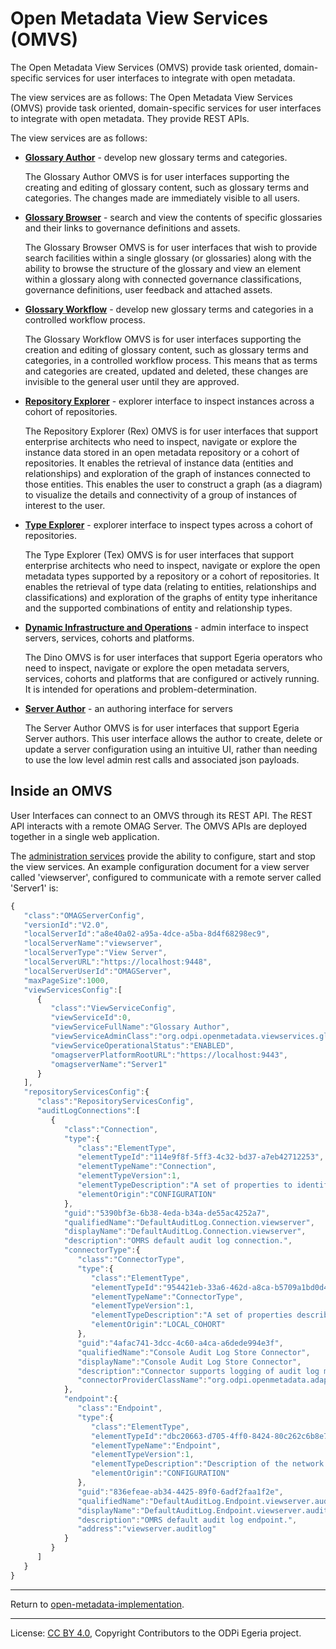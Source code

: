 <!-- SPDX-License-Identifier: CC-BY-4.0 -->
<!-- Copyright Contributors to the ODPi Egeria project. -->
  

# Open Metadata View Services (OMVS)

The Open Metadata View Services (OMVS) provide task oriented, domain-specific services
for user interfaces to integrate with open metadata.

The view services are as follows:
The Open Metadata View Services (OMVS) provide task oriented, domain-specific services for user interfaces to integrate with open metadata.  They provide REST APIs.

The view services are as follows:

* **[Glossary Author](glossary-author)** - develop new glossary terms and categories.

  The Glossary Author OMVS is for user interfaces supporting the creating and editing of glossary content, such as glossary terms and categories.  The changes made are immediately visible to all users.

* **[Glossary Browser](glossary-browser)** - search and view the contents of specific glossaries and their links to governance definitions and assets.

  The Glossary Browser OMVS is for user interfaces that wish to provide search facilities within a single glossary (or glossaries) along with the ability to browse the structure of the glossary and view an element within a glossary along with connected governance classifications, governance definitions, user feedback and attached assets.

* **[Glossary Workflow](glossary-workflow)** - develop new glossary terms and categories in a controlled workflow process.

  The Glossary Workflow OMVS is for user interfaces supporting the creation and editing of glossary content, such as glossary terms and categories, in a controlled workflow process.  This means that as terms and categories are created, updated and deleted, these changes are invisible to the general user until they are approved.

* **[Repository Explorer](rex-view)** - explorer interface to inspect instances across a cohort of repositories.

  The Repository Explorer (Rex) OMVS is for user interfaces that support enterprise architects who need to inspect, navigate or explore the instance data stored in an open metadata repository or a cohort of repositories. It enables the retrieval of instance data (entities and relationships) and exploration of the graph of instances connected to those entities. This enables the user to construct a graph (as a diagram) to visualize the details and connectivity of a group of instances of interest to the user.

* **[Type Explorer](tex-view)** - explorer interface to inspect types across a cohort of repositories.

  The Type Explorer (Tex) OMVS is for user interfaces that support enterprise architects who need to inspect, navigate or explore the open metadata types supported by a repository or a cohort of repositories. It enables the retrieval of type data (relating to entities, relationships and classifications) and exploration of the graphs of entity type inheritance and the supported combinations of entity and relationship types.

* **[Dynamic Infrastructure and Operations](dino-view)** - admin interface to inspect servers, services, cohorts and platforms.

  The Dino OMVS is for user interfaces that support Egeria operators who need to inspect, navigate or explore the open metadata servers, services, cohorts and platforms that are configured or actively running. It is intended for operations and problem-determination.

* **[Server Author](server-author-view)** - an authoring interface for servers

  The Server Author OMVS is for user interfaces that support Egeria Server authors. This user interface allows the author to create, delete or update a server configuration using an intuitive UI, rather than needing to use the low level admin rest calls and associated json payloads.



## Inside an OMVS

User Interfaces can connect to an OMVS through its REST API. The REST API interacts with a remote OMAG Server.
The OMVS APIs are deployed together in a single web application. 

The [administration services](../admin-services/README.md) provide the ability to configure, start and stop the view services.
An example configuration document for a view server called 'viewserver', configured to communicate with a
remote server called 'Server1' is:
```javascript
{ 
   "class":"OMAGServerConfig",
   "versionId":"V2.0",
   "localServerId":"a8e40a02-a95a-4dce-a5ba-8d4f68298ec9",
   "localServerName":"viewserver",
   "localServerType":"View Server",
   "localServerURL":"https://localhost:9448",
   "localServerUserId":"OMAGServer",
   "maxPageSize":1000,
   "viewServicesConfig":[ 
      { 
         "class":"ViewServiceConfig",
         "viewServiceId":0,
         "viewServiceFullName":"Glossary Author",
         "viewServiceAdminClass":"org.odpi.openmetadata.viewservices.glossaryauthor.admin.GlossaryAuthorViewAdmin",
         "viewServiceOperationalStatus":"ENABLED",
         "omagserverPlatformRootURL":"https://localhost:9443",
         "omagserverName":"Server1"
      }
   ],
   "repositoryServicesConfig":{ 
      "class":"RepositoryServicesConfig",
      "auditLogConnections":[ 
         { 
            "class":"Connection",
            "type":{ 
               "class":"ElementType",
               "elementTypeId":"114e9f8f-5ff3-4c32-bd37-a7eb42712253",
               "elementTypeName":"Connection",
               "elementTypeVersion":1,
               "elementTypeDescription":"A set of properties to identify and configure a connector instance.",
               "elementOrigin":"CONFIGURATION"
            },
            "guid":"5390bf3e-6b38-4eda-b34a-de55ac4252a7",
            "qualifiedName":"DefaultAuditLog.Connection.viewserver",
            "displayName":"DefaultAuditLog.Connection.viewserver",
            "description":"OMRS default audit log connection.",
            "connectorType":{ 
               "class":"ConnectorType",
               "type":{ 
                  "class":"ElementType",
                  "elementTypeId":"954421eb-33a6-462d-a8ca-b5709a1bd0d4",
                  "elementTypeName":"ConnectorType",
                  "elementTypeVersion":1,
                  "elementTypeDescription":"A set of properties describing a type of connector.",
                  "elementOrigin":"LOCAL_COHORT"
               },
               "guid":"4afac741-3dcc-4c60-a4ca-a6dede994e3f",
               "qualifiedName":"Console Audit Log Store Connector",
               "displayName":"Console Audit Log Store Connector",
               "description":"Connector supports logging of audit log messages to stdout.",
               "connectorProviderClassName":"org.odpi.openmetadata.adapters.repositoryservices.auditlogstore.console.ConsoleAuditLogStoreProvider"
            },
            "endpoint":{ 
               "class":"Endpoint",
               "type":{ 
                  "class":"ElementType",
                  "elementTypeId":"dbc20663-d705-4ff0-8424-80c262c6b8e7",
                  "elementTypeName":"Endpoint",
                  "elementTypeVersion":1,
                  "elementTypeDescription":"Description of the network address and related information needed to call a software service.",
                  "elementOrigin":"CONFIGURATION"
               },
               "guid":"836efeae-ab34-4425-89f0-6adf2faa1f2e",
               "qualifiedName":"DefaultAuditLog.Endpoint.viewserver.auditlog",
               "displayName":"DefaultAuditLog.Endpoint.viewserver.auditlog",
               "description":"OMRS default audit log endpoint.",
               "address":"viewserver.auditlog"
            }
         }
      ]
   }
}
```

----
Return to [open-metadata-implementation](..).



----
License: [CC BY 4.0](https://creativecommons.org/licenses/by/4.0/),
Copyright Contributors to the ODPi Egeria project.
